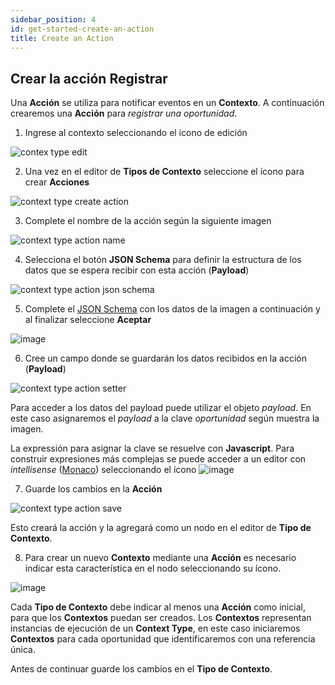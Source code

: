 ```yaml
---
sidebar_position: 4
id: get-started-create-an-action
title: Create an Action
---
```

## Crear la acción Registrar
Una **Acción** se utiliza para notificar eventos en un **Contexto**. A continuación crearemos una **Acción** para *registrar una oportunidad*. 

1. Ingrese al contexto seleccionando el ícono de edición

![contex type edit](https://user-images.githubusercontent.com/44214222/118573110-7fd29400-b747-11eb-9430-4a8299e19b7b.png)

2. Una vez en el editor de **Tipos de Contexto** seleccione el ícono para crear **Acciones**

![context type create action](https://user-images.githubusercontent.com/44214222/118573457-39ca0000-b748-11eb-9891-ecb7adfec56c.png)

3. Complete el nombre de la acción según la siguiente imagen

![context type action name](https://user-images.githubusercontent.com/44214222/118573686-a7762c00-b748-11eb-95d8-fb8cef834afc.png)

4. Selecciona el botón **JSON Schema** para definir la estructura de los datos que se espera recibir con esta acción (**Payload**)

![context type action json schema](https://user-images.githubusercontent.com/44214222/118587570-7acf0e00-b762-11eb-9579-5710e2ef89c1.png)

5. Complete el [JSON Schema](https://json-schema.org/) con los datos de la imagen a continuación y al finalizar seleccione **Aceptar**

![image](https://user-images.githubusercontent.com/44214222/118589849-d4d1d280-b766-11eb-9248-739f004d988f.png)

6. Cree un campo donde se guardarán los datos recibidos en la acción (**Payload**)

![context type action setter](https://user-images.githubusercontent.com/44214222/118588602-52e0aa00-b764-11eb-9a6a-377b9b124348.png)

Para acceder a los datos del payload puede utilizar el objeto *payload*. En este caso asignaremos el *payload* a la clave *oportunidad* según muestra la imagen. 

La expressión para asignar la clave se resuelve con **Javascript**. Para construir expresiones más complejas se puede acceder a un editor con *intellisense* ([Monaco](https://microsoft.github.io/monaco-editor/index.html)) seleccionando el ícono ![image](https://user-images.githubusercontent.com/44214222/118588304-bae2c080-b763-11eb-95d8-6ce8d858dd03.png)

7. Guarde los cambios en la **Acción**

![context type action save](https://user-images.githubusercontent.com/44214222/118588664-799ee080-b764-11eb-8c9b-a91b7b21b6ad.png)

Esto creará la acción y la agregará como un nodo en el editor de **Tipo de Contexto**. 

8. Para crear un nuevo **Contexto** mediante una **Acción** es necesario indicar esta característica en el nodo seleccionando su ícono.

![image](https://user-images.githubusercontent.com/44214222/118574354-d8a32c00-b749-11eb-825f-72b5449784ec.png)

Cada **Tipo de Contexto** debe indicar al menos una **Acción** como inicial, para que los **Contextos** puedan ser creados. Los **Contextos** representan instancias de ejecución de un **Context Type**, en este caso iniciaremos **Contextos** para cada oportunidad que identificaremos con una referencia única.

Antes de continuar guarde los cambios en el **Tipo de Contexto**.
